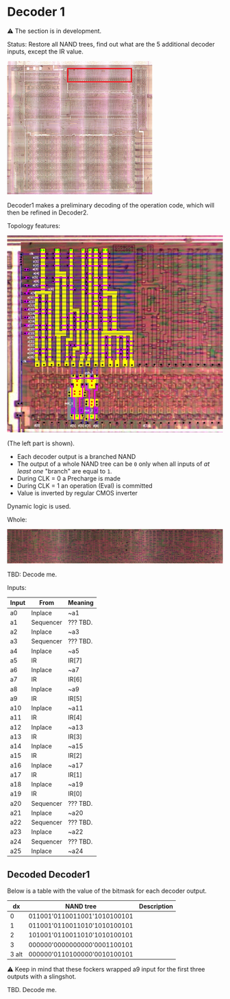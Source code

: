 # Decoder 1

:warning: The section is in development.

Status: Restore all NAND trees, find out what are the 5 additional decoder inputs, except the IR value.

![locator_decoder1](/imgstore/locator_decoder1.png)

Decoder1 makes a preliminary decoding of the operation code, which will then be refined in Decoder2.

Topology features:

![decoder1_topo](/imgstore/decoder1_topo.png)

(The left part is shown).

- Each decoder output is a branched NAND
- The output of a whole NAND tree can be `0` only when all inputs of _at least one_ "branch" are equal to `1`.
- During CLK = 0 a Precharge is made
- During CLK = 1 an operation (Eval) is committed
- Value is inverted by regular CMOS inverter

Dynamic logic is used.

Whole:

![decoder1_all](/imgstore/decoder1_all.jpg)

TBD: Decode me.

Inputs:

|Input|From|Meaning|
|---|---|---
|a0|Inplace|~a1|
|a1|Sequencer| ??? TBD. |
|a2|Inplace|~a3|
|a3|Sequencer| ??? TBD. |
|a4|Inplace|~a5|
|a5|IR|IR\[7\]|
|a6|Inplace|~a7|
|a7|IR|IR\[6\]|
|a8|Inplace|~a9|
|a9|IR|IR\[5\]|
|a10|Inplace|~a11|
|a11|IR|IR\[4\]|
|a12|Inplace|~a13|
|a13|IR|IR\[3\]|
|a14|Inplace|~a15|
|a15|IR|IR\[2\]|
|a16|Inplace|~a17|
|a17|IR|IR\[1\]|
|a18|Inplace|~a19|
|a19|IR|IR\[0\]|
|a20|Sequencer| ??? TBD. |
|a21|Inplace|~a20|
|a22|Sequencer| ??? TBD. |
|a23|Inplace|~a22|
|a24|Sequencer| ??? TBD. |
|a25|Inplace|~a24|

## Decoded Decoder1

Below is a table with the value of the bitmask for each decoder output.

|dx|NAND tree|Description
|---|---|---|
|0|011001'0110011001'1010100101| |
|1|011001'0110011010'1010100101| |
|2|101001'0110011010'1010100101| |
|3|000000'0000000000'0001100101| |
|3 alt|000000'0110100000'0010100101| |

:warning: Keep in mind that these fockers wrapped a9 input for the first three outputs with a slingshot.

TBD. Decode me.
